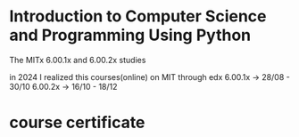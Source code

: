 # Introduction to Computer Science and Programming Using Python
The MITx 6.00.1x and 6.00.2x studies

in 2024 I realized this courses(online) on MIT through edx
6.00.1x -> 28/08 - 30/10
6.00.2x -> 16/10 - 18/12

# course certificate
